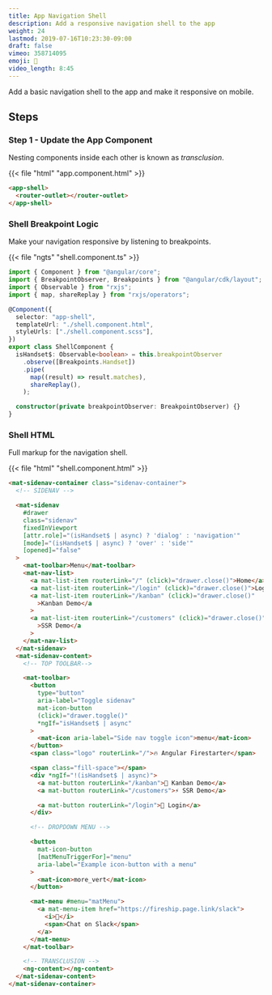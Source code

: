 ```yaml
---
title: App Navigation Shell
description: Add a responsive navigation shell to the app
weight: 24
lastmod: 2019-07-16T10:23:30-09:00
draft: false
vimeo: 358714095
emoji: 🐚
video_length: 8:45
---
```


Add a basic navigation shell to the app and make it responsive on mobile.

## Steps

### Step 1 - Update the App Component

Nesting components inside each other is known as _transclusion_.

{{< file "html" "app.component.html" >}}

```html
<app-shell>
  <router-outlet></router-outlet>
</app-shell>
```

### Shell Breakpoint Logic

Make your navigation responsive by listening to breakpoints.

{{< file "ngts" "shell.component.ts" >}}

```typescript
import { Component } from "@angular/core";
import { BreakpointObserver, Breakpoints } from "@angular/cdk/layout";
import { Observable } from "rxjs";
import { map, shareReplay } from "rxjs/operators";

@Component({
  selector: "app-shell",
  templateUrl: "./shell.component.html",
  styleUrls: ["./shell.component.scss"],
})
export class ShellComponent {
  isHandset$: Observable<boolean> = this.breakpointObserver
    .observe([Breakpoints.Handset])
    .pipe(
      map((result) => result.matches),
      shareReplay(),
    );

  constructor(private breakpointObserver: BreakpointObserver) {}
}
```

### Shell HTML

Full markup for the navigation shell.

{{< file "html" "shell.component.html" >}}

```html
<mat-sidenav-container class="sidenav-container">
  <!-- SIDENAV -->

  <mat-sidenav
    #drawer
    class="sidenav"
    fixedInViewport
    [attr.role]="(isHandset$ | async) ? 'dialog' : 'navigation'"
    [mode]="(isHandset$ | async) ? 'over' : 'side'"
    [opened]="false"
  >
    <mat-toolbar>Menu</mat-toolbar>
    <mat-nav-list>
      <a mat-list-item routerLink="/" (click)="drawer.close()">Home</a>
      <a mat-list-item routerLink="/login" (click)="drawer.close()">Login</a>
      <a mat-list-item routerLink="/kanban" (click)="drawer.close()"
        >Kanban Demo</a
      >
      <a mat-list-item routerLink="/customers" (click)="drawer.close()"
        >SSR Demo</a
      >
    </mat-nav-list>
  </mat-sidenav>
  <mat-sidenav-content>
    <!-- TOP TOOLBAR-->

    <mat-toolbar>
      <button
        type="button"
        aria-label="Toggle sidenav"
        mat-icon-button
        (click)="drawer.toggle()"
        *ngIf="isHandset$ | async"
      >
        <mat-icon aria-label="Side nav toggle icon">menu</mat-icon>
      </button>
      <span class="logo" routerLink="/">🔥 Angular Firestarter</span>

      <span class="fill-space"></span>
      <div *ngIf="!(isHandset$ | async)">
        <a mat-button routerLink="/kanban">🍱 Kanban Demo</a>
        <a mat-button routerLink="/customers">⚡ SSR Demo</a>

        <a mat-button routerLink="/login">🔑 Login</a>
      </div>

      <!-- DROPDOWN MENU -->

      <button
        mat-icon-button
        [matMenuTriggerFor]="menu"
        aria-label="Example icon-button with a menu"
      >
        <mat-icon>more_vert</mat-icon>
      </button>

      <mat-menu #menu="matMenu">
        <a mat-menu-item href="https://fireship.page.link/slack">
          <i>💬</i>
          <span>Chat on Slack</span>
        </a>
      </mat-menu>
    </mat-toolbar>

    <!-- TRANSCLUSION -->
    <ng-content></ng-content>
  </mat-sidenav-content>
</mat-sidenav-container>
```
